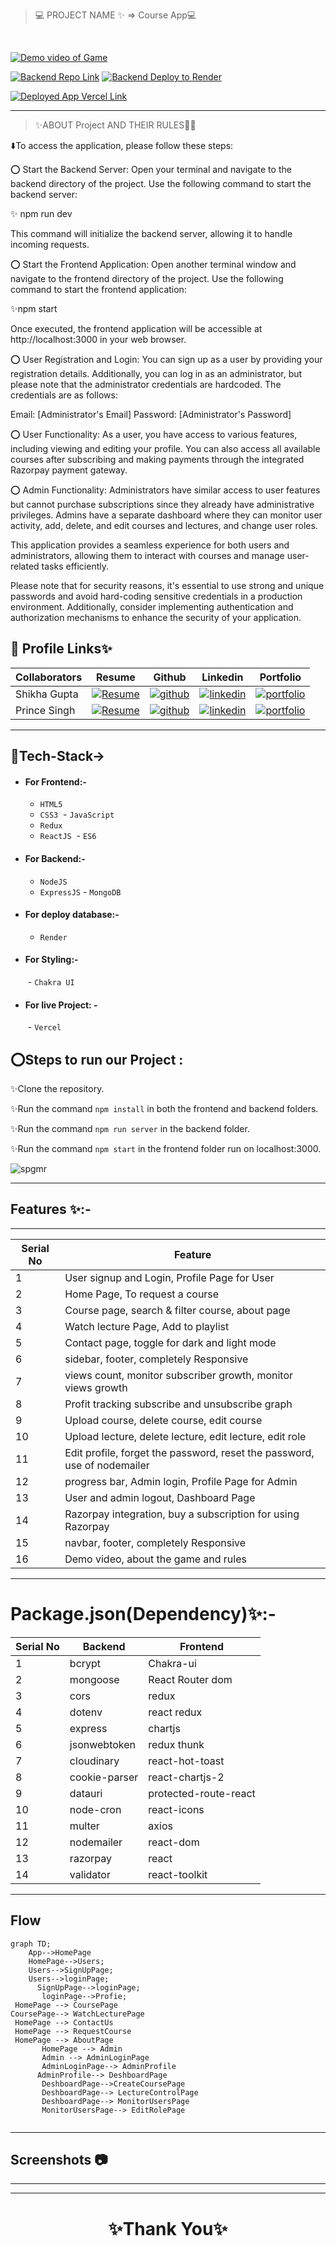 > 💻 PROJECT NAME ✨ => Course App💻
<br>



<a href="https://drive.google.com/file/d/19gKWKiF6bSgZI0X1FsSb8hXZCgM0KGvg/view?usp=share_link">![Demo video of Game](https://img.shields.io/badge/Demo_Video_Of_Game-Click_ME-brightgreen.svg?style=plastic&logo=YouTube&logoColor=red)</a>

[![Backend Repo Link](https://img.shields.io/badge/Backend_Repo_Link-0A66C2?style=for-the-badge&logo=github&logoColor=#FF7139)](https://github.com/mrprincesingh/courseappbackend)
[![Backend Deploy to Render](https://img.shields.io/badge/Backend_Deployed_Render_Link-0A66C2?style=for-the-badge&logo=ko-fi&logoColor=white)](https://courseappbackendd.onrender.com/
)

[![Deployed App Vercel Link](https://img.shields.io/badge/Deployed_App_Vercel_Link-000?style=for-the-badge&logo=ko-fi&logoColor=white)](https://coursestartup.vercel.app/)

---

> ✨ABOUT Project AND THEIR RULES🧑‍💻

⬇️To access the application, please follow these steps:

⭕ Start the Backend Server:
Open your terminal and navigate to the backend directory of the project. Use the following command to start the backend server:

  ✨ npm run dev
   
This command will initialize the backend server, allowing it to handle incoming requests.

⭕ Start the Frontend Application:
Open another terminal window and navigate to the frontend directory of the project. Use the following command to start the frontend application:

   ✨npm start
  
Once executed, the frontend application will be accessible at http://localhost:3000 in your web browser.

⭕ User Registration and Login:
You can sign up as a user by providing your registration details. Additionally, you can log in as an administrator, but please note that the administrator credentials are hardcoded. The credentials are as follows:

Email: [Administrator's Email]
Password: [Administrator's Password]

⭕ User Functionality:
As a user, you have access to various features, including viewing and editing your profile. You can also access all available courses after subscribing and making payments through the integrated Razorpay payment gateway.

⭕ Admin Functionality:
Administrators have similar access to user features but cannot purchase subscriptions since they already have administrative privileges. Admins have a separate dashboard where they can monitor user activity, add, delete, and edit courses and lectures, and change user roles.

This application provides a seamless experience for both users and administrators, allowing them to interact with courses and manage user-related tasks efficiently.

Please note that for security reasons, it's essential to use strong and unique passwords and avoid hard-coding sensitive credentials in a production environment. Additionally, consider implementing authentication and authorization mechanisms to enhance the security of your application.



## 🔗 Profile Links✨




 | Collaborators| Resume | Github                                                                                                                         |Linkedin                                                                                                                                                            | Portfolio                                                                                                                                    |
| -------------| ------------- | ---------------------------------------------------------------------------------------------------------------------------------------- | ------------------------------------------------------------------------------------------------------------------------------------------------------------------- | -------------------------------------------------------------------------------------------------------------------------------------------- |
| Shikha Gupta | [![Resume](https://img.shields.io/badge/my_Resume-000?style=for-the-badge&logo=ko-fi&logoColor=white)](https://drive.google.com/file/d/1YE62u2ChjmlR-EKeqZ75UvFMg_KcY86T/view?usp=sharing) | [![github](https://img.shields.io/badge/github-1DA1F2?style=for-the-badge&logo=github&logoColor=white)](https://github.com/shikhu51197/)| [![linkedin](https://img.shields.io/badge/linkedin-0A66C2?style=for-the-badge&logo=linkedin&logoColor=white)](https://www.linkedin.com/in/shikha-gupta-12a2b5199) |[![portfolio](https://img.shields.io/badge/my_portfolio-000?style=for-the-badge&logo=ko-fi&logoColor=white)](https://shikhu51197.github.io/) |  
| Prince Singh | [![Resume](https://img.shields.io/badge/my_Resume-000?style=for-the-badge&logo=ko-fi&logoColor=white)](https://drive.google.com/file/d/142LD5wD4ruf4Mo2np9CKQweA5s0GbBE0/view?usp=sharing) | [![github](https://img.shields.io/badge/github-1DA1F2?style=for-the-badge&logo=github&logoColor=white)](https://github.com/mrprincesingh)| [![linkedin](https://img.shields.io/badge/linkedin-0A66C2?style=for-the-badge&logo=linkedin&logoColor=white)](https://www.linkedin.com/in/prince-singh-a35963199/) |[![portfolio](https://img.shields.io/badge/my_portfolio-000?style=for-the-badge&logo=ko-fi&logoColor=white)](https://mrprincesingh.github.io/) |



  ---
## 💫Tech-Stack->

- #### For Frontend:-
   - `HTML5`
  - `CSS3`
  - `JavaScript `
   - `Redux`
  - `ReactJS`
   - `ES6 `

- #### For Backend:-
   - `NodeJS`
   - `ExpressJS`
    - `MongoDB `
- #### For deploy database:- 
    
    - `Render`

- #### For Styling:-  
   - `Chakra UI `
   

- #### For live Project: -
   - `Vercel`
   
## ⭕Steps to run our Project :

✨Clone the repository.

✨Run the command `npm install` in both the frontend and backend folders.

✨Run the command `npm run server` in the backend folder.

✨Run the command `npm start` in the frontend folder run on localhost:3000.


![spgmr](https://user-images.githubusercontent.com/107506646/222902675-7e06b37e-bbca-4803-9792-cc6752afee3e.gif)


---
## Features ✨:-
---
 | Serial No            | Feature                                                              |
| ----------------- | ------------------------------------------------------ |
| 1 | User signup and Login, Profile Page for User |
| 2 | Home Page, To request a course |
| 3 | Course page, search & filter course, about page  |
| 4 | Watch lecture Page, Add to playlist |
| 5 | Contact page, toggle for dark and light mode |
| 6 | sidebar, footer, completely Responsive |
| 7 | views count, monitor subscriber growth, monitor views growth  |
| 8 | Profit tracking  subscribe and unsubscribe graph |
| 9 | Upload course, delete course, edit course  |
| 10 | Upload lecture, delete lecture, edit lecture, edit role|
| 11| Edit profile, forget the password, reset the password, use of nodemailer |
| 12 |progress bar, Admin login, Profile Page for Admin |
| 13 | User and admin logout, Dashboard Page  |
| 14| Razorpay integration, buy a subscription for using Razorpay |
| 15 | navbar, footer, completely Responsive |
| 16 | Demo video, about the game and rules  |

---
# Package.json(Dependency)✨:-

 | Serial No            | Backend                      |  Frontend      |
| ----------------- | -------------------|--------------------- |
| 1 | bcrypt |   Chakra-ui  |
| 2 | mongoose |  React Router dom |
| 3 | cors | redux  |
| 4 | dotenv |  react redux |
| 5 | express | chartjs |
| 6 | jsonwebtoken | redux thunk |
| 7 | cloudinary | react-hot-toast |
| 8 | cookie-parser |  react-chartjs-2 |
| 9 | datauri |  protected-route-react |
| 10 | node-cron | react-icons |
| 11 | multer |   axios |
| 12 | nodemailer | react-dom |
| 13 | razorpay | react |
| 14 | validator | react-toolkit |

---

## Flow

```mermaid
graph TD;
    App-->HomePage
    HomePage-->Users;
    Users-->SignUpPage;
    Users-->loginPage;
      SignUpPage-->loginPage;
       loginPage-->Profie;
 HomePage --> CoursePage
CoursePage--> WatchLecturePage
 HomePage --> ContactUs
 HomePage --> RequestCourse
 HomePage --> AboutPage
       HomePage --> Admin
       Admin --> AdminLoginPage
       AdminLoginPage--> AdminProfile
      AdminProfile--> DeshboardPage
       DeshboardPage-->CreateCoursePage
       DeshboardPage--> LectureControlPage
       DeshboardPage--> MonitorUsersPage
       MonitorUsersPage--> EditRolePage
     
```

---
## Screenshots 📷
---                                     
                                                                                                                          
                                                                                                                          
                                                                                                                     
                                                                                                                          
                                                                                                                          
                                                                                                                          
                                                                                                                          
                                                                                                                          

---


<h1 align="center">✨Thank You✨</h1>
